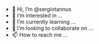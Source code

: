 - 👋 Hi, I’m @sergiotannus
- 👀 I’m interested in ...
- 🌱 I’m currently learning ...
- 💞️ I’m looking to collaborate on ...
- 📫 How to reach me ...

<!---
sergiotannus/sergiotannus is a ✨ special ✨ repository because its `README.md` (this file) appears on your GitHub profile.
You can click the Preview link to take a look at your changes.
--->
